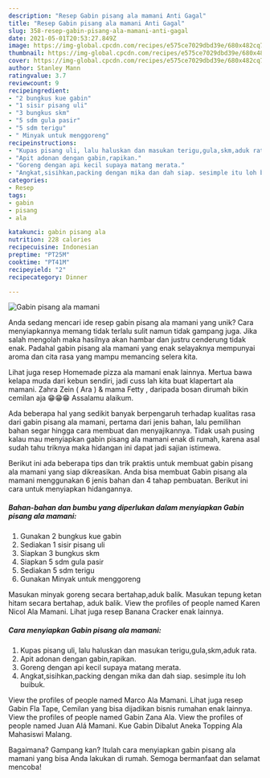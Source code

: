 ```yaml
---
description: "Resep Gabin pisang ala mamani Anti Gagal"
title: "Resep Gabin pisang ala mamani Anti Gagal"
slug: 358-resep-gabin-pisang-ala-mamani-anti-gagal
date: 2021-05-01T20:53:27.849Z
image: https://img-global.cpcdn.com/recipes/e575ce7029dbd39e/680x482cq70/gabin-pisang-ala-mamani-foto-resep-utama.jpg
thumbnail: https://img-global.cpcdn.com/recipes/e575ce7029dbd39e/680x482cq70/gabin-pisang-ala-mamani-foto-resep-utama.jpg
cover: https://img-global.cpcdn.com/recipes/e575ce7029dbd39e/680x482cq70/gabin-pisang-ala-mamani-foto-resep-utama.jpg
author: Stanley Mann
ratingvalue: 3.7
reviewcount: 9
recipeingredient:
- "2 bungkus kue gabin"
- "1 sisir pisang uli"
- "3 bungkus skm"
- "5 sdm gula pasir"
- "5 sdm terigu"
- " Minyak untuk menggoreng"
recipeinstructions:
- "Kupas pisang uli, lalu haluskan dan masukan terigu,gula,skm,aduk rata."
- "Apit adonan dengan gabin,rapikan."
- "Goreng dengan api kecil supaya matang merata."
- "Angkat,sisihkan,packing dengan mika dan dah siap. sesimple itu loh buibuk."
categories:
- Resep
tags:
- gabin
- pisang
- ala

katakunci: gabin pisang ala 
nutrition: 228 calories
recipecuisine: Indonesian
preptime: "PT25M"
cooktime: "PT41M"
recipeyield: "2"
recipecategory: Dinner

---
```



![Gabin pisang ala mamani](https://img-global.cpcdn.com/recipes/e575ce7029dbd39e/680x482cq70/gabin-pisang-ala-mamani-foto-resep-utama.jpg)

Anda sedang mencari ide resep gabin pisang ala mamani yang unik? Cara menyiapkannya memang tidak terlalu sulit namun tidak gampang juga. Jika salah mengolah maka hasilnya akan hambar dan justru cenderung tidak enak. Padahal gabin pisang ala mamani yang enak selayaknya mempunyai aroma dan cita rasa yang mampu memancing selera kita.

Lihat juga resep Homemade pizza ala mamani enak lainnya. Mertua bawa kelapa muda dari kebun sendiri, jadi cuss lah kita buat klapertart ala mamani. Zahra Zein ( Ara ) &amp; mama Fetty , daripada bosan dirumah bikin cemilan aja 😁😁😁 Assalamu alaikum.

Ada beberapa hal yang sedikit banyak berpengaruh terhadap kualitas rasa dari gabin pisang ala mamani, pertama dari jenis bahan, lalu pemilihan bahan segar hingga cara membuat dan menyajikannya. Tidak usah pusing kalau mau menyiapkan gabin pisang ala mamani enak di rumah, karena asal sudah tahu triknya maka hidangan ini dapat jadi sajian istimewa.


Berikut ini ada beberapa tips dan trik praktis untuk membuat gabin pisang ala mamani yang siap dikreasikan. Anda bisa membuat Gabin pisang ala mamani menggunakan 6 jenis bahan dan 4 tahap pembuatan. Berikut ini cara untuk menyiapkan hidangannya.

<!--inarticleads1-->

##### Bahan-bahan dan bumbu yang diperlukan dalam menyiapkan Gabin pisang ala mamani:

1. Gunakan 2 bungkus kue gabin
1. Sediakan 1 sisir pisang uli
1. Siapkan 3 bungkus skm
1. Siapkan 5 sdm gula pasir
1. Sediakan 5 sdm terigu
1. Gunakan  Minyak untuk menggoreng


Masukan minyak goreng secara bertahap,aduk balik. Masukan tepung ketan hitam secara bertahap, aduk balik. View the profiles of people named Karen Nicol Ala Mamani. Lihat juga resep Banana Cracker enak lainnya. 

<!--inarticleads2-->

##### Cara menyiapkan Gabin pisang ala mamani:

1. Kupas pisang uli, lalu haluskan dan masukan terigu,gula,skm,aduk rata.
1. Apit adonan dengan gabin,rapikan.
1. Goreng dengan api kecil supaya matang merata.
1. Angkat,sisihkan,packing dengan mika dan dah siap. sesimple itu loh buibuk.


View the profiles of people named Marco Ala Mamani. Lihat juga resep Gabin Fla Tape, Cemilan yang bisa dijadikan bisnis rumahan enak lainnya. View the profiles of people named Gabin Zana Ala. View the profiles of people named Juan Alá Mamani. Kue Gabin Dibalut Aneka Topping Ala Mahasiswi Malang. 

Bagaimana? Gampang kan? Itulah cara menyiapkan gabin pisang ala mamani yang bisa Anda lakukan di rumah. Semoga bermanfaat dan selamat mencoba!
